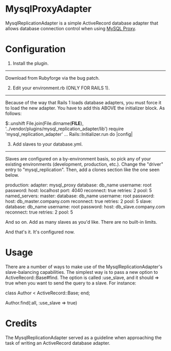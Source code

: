 MysqlProxyAdapter
=======================

MysqlReplicationAdapter is a simple ActiveRecord database adapter that allows database connection control when using [MySQL Proxy](http://forge.mysql.com/wiki/MySQL_Proxy). 










Configuration
================
1. Install the plugin. 
-------------------
Download from Rubyforge via the bug patch.

2. Edit your environment.rb (ONLY FOR RAILS 1).
-------------------
Because of the way that Rails 1 loads database adapters, you must force it to load the new adapter.  You have to add this ABOVE the initializer block.  As follows:

$:.unshift File.join(File.dirname(__FILE__), '../vendor/plugins/mysql_replication_adapter/lib')
require 'mysql_replication_adapter'
...
Rails::Initializer.run do |config|


3. Add slaves to your database.yml.
-------------------
Slaves are configured on a by-environment basis, so pick any of your existing environments (development, production, etc.). Change the "driver" entry to "mysql_replication". Then, add a clones section like the one seen below.

production:
  adapter: mysql_proxy
  database: db_name
  username: root
  password:
  host: localhost
  port: 4040
  reconnect: true
  retries: 2
  pool: 5
  named_servers:
    master:
      database: db_name
      username: root
      password: 
      host: db_master.company.com
      reconnect: true
      retries: 2
      pool: 5
    slave:
      database: db_name
      username: root
      password: 
      host: db_slave.company.com
      reconnect: true
      retries: 2
      pool: 5

And so on. Add as many slaves as you'd like. There are no built-in limits.

And that's it. It's configured now. 

Usage
================
There are a number of ways to make use of the MysqlReplicationAdapter's slave-balancing capabilities. The simplest way is to pass a new option to ActiveRecord::Base#find. The option is called :use_slave, and it should => true when you want to send the query to a slave. For instance:

class Author < ActiveRecord::Base; end;

Author.find(:all, :use_slave => true)

Credits
================
The MysqlReplicationAdapter served as a guideline when approaching the task of writing an ActiveRecord database adapter.